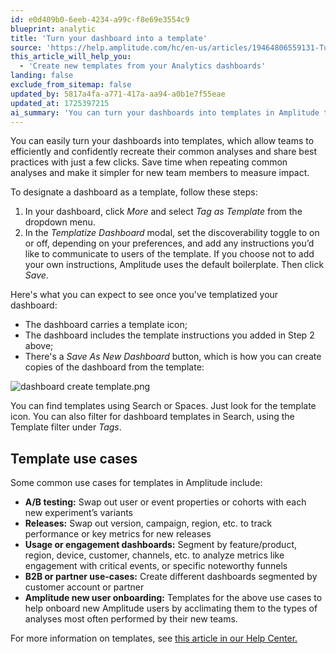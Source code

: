 ```yaml
---
id: e0d409b0-6eeb-4234-a99c-f8e69e3554c9
blueprint: analytic
title: 'Turn your dashboard into a template'
source: 'https://help.amplitude.com/hc/en-us/articles/19464806559131-Turn-your-dashboard-into-a-template'
this_article_will_help_you:
  - 'Create new templates from your Analytics dashboards'
landing: false
exclude_from_sitemap: false
updated_by: 5817a4fa-a771-417a-aa94-a0b1e7f55eae
updated_at: 1725397215
ai_summary: 'You can turn your dashboards into templates in Amplitude to save time and share best practices with your team easily. Designate a dashboard as a template by adding instructions and making it discoverable. Once templatized, the dashboard will have a template icon, your added instructions, and a *Save As New Dashboard* button. You can find templates using Search or Spaces and filter for them. Common use cases for templates in Amplitude include A/B testing, tracking releases, analyzing usage or engagement, B2B or partner cases, and onboarding new users. For more details, refer to [this article in the Help Center.](/docs/analytics/templates)'
---
```

You can easily turn your dashboards into templates, which allow teams to efficiently and confidently recreate their common analyses and share best practices with just a few clicks. Save time when repeating common analyses and make it simpler for new team members to measure impact.

To designate a dashboard as a template, follow these steps:

1. In your dashboard, click *More* and select *Tag as Template* from the dropdown menu.
2. In the *Templatize Dashboard* modal, set the discoverability toggle to on or off, depending on your preferences, and add any instructions you’d like to communicate to users of the template. If you choose not to add your own instructions, Amplitude uses the default boilerplate. Then click *Save*.

Here's what you can expect to see once you've templatized your dashboard:

* The dashboard carries a template icon;
* The dashboard includes the template instructions you added in Step 2 above;
* There's a *Save As New Dashboard* button, which is how you can create copies of the dashboard from the template:  
  
![dashboard create template.png](/docs/output/img/analytics/dashboard-create-template.png)

You can find templates using Search or Spaces. Just look for the template icon. You can also filter for dashboard templates in Search, using the Template filter under *Tags*.

## Template use cases

Some common use cases for templates in Amplitude include:

* **A/B testing:** Swap out user or event properties or cohorts with each new experiment’s variants
* **Releases:** Swap out version, campaign, region, etc. to track performance or key metrics for new releases
* **Usage or engagement dashboards:** Segment by feature/product, region, device, customer, channels, etc. to analyze metrics like engagement with critical events, or specific noteworthy funnels
* **B2B or partner use-cases:** Create different dashboards segmented by customer account or partner
* **Amplitude new user onboarding:** Templates for the above use cases to help onboard new Amplitude users by acclimating them to the types of analyses most often performed by their new teams.

For more information on templates, see [this article in our Help Center.](/docs/analytics/templates)